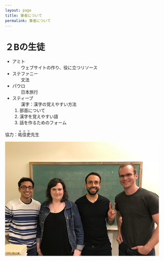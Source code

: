 ```yaml
---
layout: page
title: 筆者について
permalink: 筆者について
---
```


# ２Bの生徒

 * アミト  
 　　ウェブサイトの作り、役に立つリソース
 * ステファニー  
 　　文法
 * パウロ  
 　　日本旅行
 * スティーブ  
 　　漢字：漢字の覚えやすい方法
   1. 部首について
   2. 漢字を覚えやすい語
   3. 話を作るためのフォーム

協力：<ruby>祐佳吏<rt>ゆかり</rt></ruby>先生

<p align="center">
  <img src="assets/the_team.jpg" alt="CLC 2B - April 2018" />
</p>
